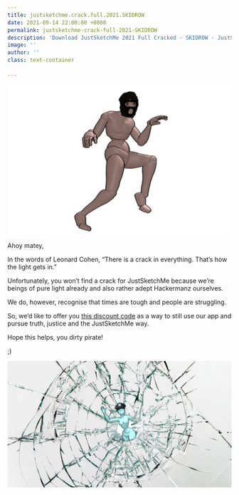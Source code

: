 ```yaml
---
title: justsketchme.crack.full.2021.SKIDROW
date: 2021-09-14 22:00:00 +0000
permalink: justsketchme-crack-full-2021-SKIDROW
description: 'Download JustSketchMe 2021 Full Cracked · SKIDROW · JustSketchMe 2021 ... to create the perfect pose every time. Powered by Hackerz.'
image: ''
author: ''
class: text-container

---
```

![](/uploads/untitled_artwork-2.png)

Ahoy matey,

In the words of Leonard Cohen, “There is a crack in everything. That’s how the light gets in.”

Unfortunately, you won’t find a crack for JustSketchMe because we’re beings of pure light already and also rather adept Hackermanz ourselves.

We do, however, recognise that times are tough and people are struggling.

So, we’d like to offer you [this discount code](https://justsketchme.gumroad.com/l/justsketchme/artist-emergency) as a way to still use our app and pursue truth, justice and the JustSketchMe way.



Hope this helps, you dirty pirate!

;)

![](/uploads/blogimages-planetary.png)